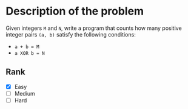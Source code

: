 # Description of the problem

Given integers `M` and `N`, write a program that 
counts how many positive integer pairs `(a, b)` satisfy 
the following conditions:

* `a + b = M`
* `a XOR b = N`

## Rank 

- [x] Easy
- [ ] Medium
- [ ] Hard